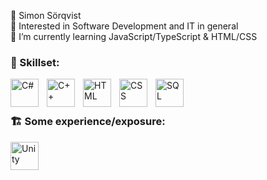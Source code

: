 👋 Simon Sörqvist<br/>
👀 Interested in Software Development and IT in general<br/>
🌱 I’m currently learning JavaScript/TypeScript & HTML/CSS<br/>

### 🥷 Skillset: 
<img alt="C#" width="45px" align="left" style="padding-right:10px"
  src="https://cdn.jsdelivr.net/gh/devicons/devicon/icons/csharp/csharp-original.svg" />
<img alt="C++" width="45px" align="left" style="padding-right:10px"
  src="https://cdn.jsdelivr.net/gh/devicons/devicon/icons/cplusplus/cplusplus-original.svg">
<img alt="HTML" width="45px" align="left" style="padding-right:10px"
  src="https://cdn.jsdelivr.net/gh/devicons/devicon/icons/html5/html5-plain-wordmark.svg">
<img alt="CSS" width="45px" align="left" style="padding-right:10px"
  src="https://cdn.jsdelivr.net/gh/devicons/devicon/icons/css3/css3-plain-wordmark.svg">
<img alt="SQL" width="45px" align="left" style="padding-right:10px"
  src="https://github.com/simon-s-99/simon-s-99/assets/142667693/a4adb32a-a663-4172-a4dd-a8e1a34a116c">
<br />
<br />

### 🏗️ Some experience/exposure:
<img alt="Unity" width="45px" align="left" style="padding-right:10px"
  src="https://github.com/simon-s-99/simon-s-99/assets/142667693/fa712874-6b47-48a8-a0c4-cfcf1095406b">

<!---
simon-s-99/simon-s-99 is a ✨ special ✨ repository because its `README.md` (this file) appears on your GitHub profile.
You can click the Preview link to take a look at your changes.
--->

